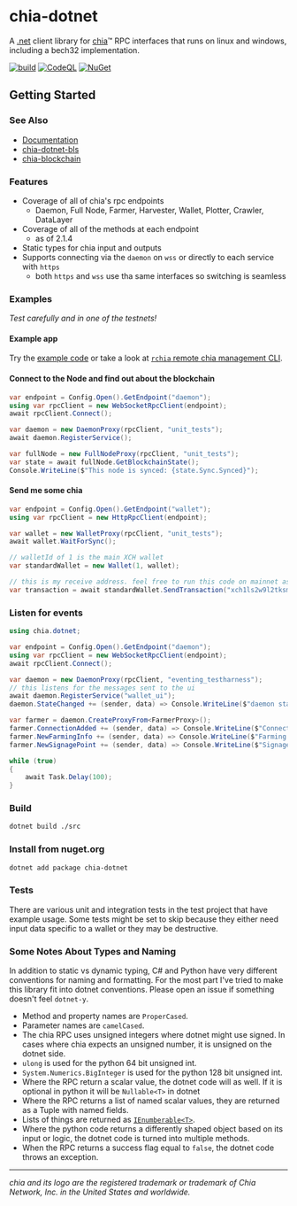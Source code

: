 # chia-dotnet

A [.net](https://dotnet.microsoft.com/download/dotnet/6.0) client library for [chia](https://github.com/Chia-Network/chia-blockchain)™ RPC interfaces that runs on linux and windows, including a bech32 implementation.

[![build](https://github.com/dkackman/chia-dotnet/actions/workflows/dotnet.yml/badge.svg)](https://github.com/dkackman/chia-dotnet/actions)
[![CodeQL](https://github.com/dkackman/chia-dotnet/actions/workflows/github-code-scanning/codeql/badge.svg)](https://github.com/dkackman/chia-dotnet/actions/workflows/github-code-scanning/codeql)
[![NuGet](https://img.shields.io/nuget/dt/chia-dotnet)](https://www.nuget.org/packages/chia-dotnet/)

## Getting Started

### See Also

- [Documentation](https://dkackman.github.io/chia-dotnet/)
- [chia-dotnet-bls](https://www.nuget.org/packages/chia-dotnet-bls/)
- [chia-blockchain](https://chia.net)

### Features

- Coverage of all of chia's rpc endpoints
  - Daemon, Full Node, Farmer, Harvester, Wallet, Plotter, Crawler, DataLayer
- Coverage of all of the methods at each endpoint
  - as of 2.1.4
- Static types for chia input and outputs
- Supports connecting via the `daemon` on `wss` or directly to each service with `https`
  - both `https` and `wss` use tha same interfaces so switching is seamless
  
### Examples

_Test carefully and in one of the testnets!_

#### Example app

Try the [example code](https://github.com/dkackman/chia-dotnet/tree/main/Examples/crops) or take a look at [`rchia` remote chia management CLI](https://github.com/dkackman/rchia).

#### Connect to the Node and find out about the blockchain

```csharp
var endpoint = Config.Open().GetEndpoint("daemon");
using var rpcClient = new WebSocketRpcClient(endpoint);
await rpcClient.Connect();

var daemon = new DaemonProxy(rpcClient, "unit_tests");
await daemon.RegisterService();

var fullNode = new FullNodeProxy(rpcClient, "unit_tests");
var state = await fullNode.GetBlockchainState();
Console.WriteLine($"This node is synced: {state.Sync.Synced}");
```

#### Send me some chia

```csharp
var endpoint = Config.Open().GetEndpoint("wallet");
using var rpcClient = new HttpRpcClient(endpoint);

var wallet = new WalletProxy(rpcClient, "unit_tests");
await wallet.WaitForSync();

// walletId of 1 is the main XCH wallet
var standardWallet = new Wallet(1, wallet);

// this is my receive address. feel free to run this code on mainnet as often as you like :-)
var transaction = await standardWallet.SendTransaction("xch1ls2w9l2tksmp8u3a8xewhn86na3fjhxq79gnsccxr0v3rpa5ejcsuugha7", 1, 1);
```

### Listen for events

```csharp
using chia.dotnet;

var endpoint = Config.Open().GetEndpoint("daemon");
using var rpcClient = new WebSocketRpcClient(endpoint);
await rpcClient.Connect();

var daemon = new DaemonProxy(rpcClient, "eventing_testharness");
// this listens for the messages sent to the ui
await daemon.RegisterService("wallet_ui"); 
daemon.StateChanged += (sender, data) => Console.WriteLine($"daemon state change: {data}");

var farmer = daemon.CreateProxyFrom<FarmerProxy>();
farmer.ConnectionAdded += (sender, data) => Console.WriteLine($"Connection added: {data}");
farmer.NewFarmingInfo += (sender, data) => Console.WriteLine($"Farming info: {data}");
farmer.NewSignagePoint += (sender, data) => Console.WriteLine($"Signage point: {data}");

while (true)
{
    await Task.Delay(100);
}

```

### Build

````bash
dotnet build ./src
````

### Install from nuget.org

````bash
dotnet add package chia-dotnet
````

### Tests

There are various unit and integration tests in the test project that have example usage. Some tests might be set to skip because they either need input data specific to a wallet or they may be destructive.

### Some Notes About Types and Naming

In addition to static vs dynamic typing, C# and Python have very different conventions for naming and formatting. For the most part I've tried to make this library fit into dotnet conventions. Please open an issue if something doesn't feel `dotnet-y`.

- Method and property names are `ProperCased`.
- Parameter names are `camelCased`.
- The chia RPC uses unsigned integers where dotnet might use signed. In cases where chia expects an unsigned number, it is unsigned on the dotnet side.
- `ulong` is used for the python 64 bit unsigned int.
- `System.Numerics.BigInteger` is used for the python 128 bit unsigned int.
- Where the RPC return a scalar value, the dotnet code will as well. If it is optional in python it will be `Nullable<T>` in dotnet
- Where the RPC returns a list of named scalar values, they are returned as a Tuple with named fields.
- Lists of things are returned as [`IEnumberable<T>`](https://docs.microsoft.com/en-us/dotnet/api/system.collections.generic.ienumerable-1?view=net-5.0).
- Where the python code returns a differently shaped object based on its input or logic, the dotnet code is turned into multiple methods.
- When the RPC returns a success flag equal to `false`, the dotnet code throws an exception.

___

_chia and its logo are the registered trademark or trademark of Chia Network, Inc. in the United States and worldwide._
